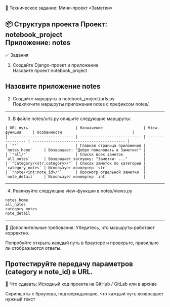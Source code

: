 📝 Техническое задание: Мини-проект «Заметки»

📦 Структура проекта
Проект: notebook_project  
Приложение: notes
---
✅ Задания
1. Создайте Django-проект и приложение  
Назовите проект notebook_project  

Назовите приложение notes
---
2. Создайте маршруты в notebook_project/urls.py  
Подключите маршруты приложения notes с префиксом notes/.
---
3. В файле notes/urls.py опишите следующие маршруты:
```
| URL путь                     | Назначение                  | View-функция     | Особенности                               |
| ---------------------------- | --------------------------- | ---------------- | ----------------------------------------- |
| `""`                         | Главная страница приложения | `notes_home`     | Возвращает: "Добро пожаловать в Заметки!" |
| `"all/"`                     | Список всех заметок         | `all_notes`      | Возвращает заглушку: "Заметки: ..."       |
| `"category/<str:category>/"` | Список заметок по категории | `category_notes` | Использует конвертер `str`                |
| `"note/<int:note_id>/"`      | Просмотр отдельной заметки  | `note_detail`    | Использует конвертер `int`                |
```
---
4. Реализуйте следующие view-функции в notes/views.py
```
notes_home
all_notes
category_notes
note_detail
```
---
🔄 Дополнительные требования:
Убедитесь, что маршруты работают корректно.

Попробуйте открыть каждый путь в браузере и проверьте, правильно ли отображаются ответы.

Протестируйте передачу параметров (category и note_id) в URL.
---
📌 Что сдавать:
Исходный код проекта на GitHub / GitLab или в архиве

Скриншоты с браузера, подтверждающие, что каждый путь возвращает нужный текст